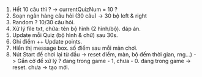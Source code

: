 1. Hết 10 câu thì ? -> currentQuizNum = 10 ? 
2. Soạn ngân hàng câu hỏi (30 câu) -> 30 bộ left & right 
3. Random ? 10/30 câu hỏi.
4. Xử lý file txt, chứa: tên bộ hình (2 hình/bộ). đáp án. 
5. Update mỗi Quiz (bộ hình & chữ) sau 30s.
6. Ghi điểm ++ Update points.
7. Hiển thị message box. số điểm sau mỗi màn chơi.
8. Nút Start để chơi lại từ đầu -> reset điểm, màn, bộ đếm thời gian, rng...)
-> Gắn cờ để xử lý ? đang trong game - 1, chưa - 0.
đang trong game -> reset.
chưa -> tạo mới.